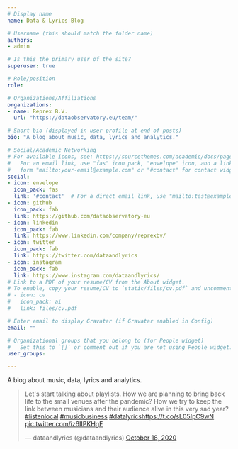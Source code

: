 ```yaml
---
# Display name
name: Data & Lyrics Blog

# Username (this should match the folder name)
authors:
- admin

# Is this the primary user of the site?
superuser: true

# Role/position
role: 

# Organizations/Affiliations
organizations:
- name: Reprex B.V.
  url: "https://dataobservatory.eu/team/"

# Short bio (displayed in user profile at end of posts)
bio: "A blog about music, data, lyrics and analytics."

# Social/Academic Networking
# For available icons, see: https://sourcethemes.com/academic/docs/page-builder/#icons
#   For an email link, use "fas" icon pack, "envelope" icon, and a link in the
#   form "mailto:your-email@example.com" or "#contact" for contact widget.
social:
- icon: envelope
  icon_pack: fas
  link: '#contact'  # For a direct email link, use "mailto:test@example.org".
- icon: github
  icon_pack: fab
  link: https://github.com/dataobservatory-eu
- icon: linkedin
  icon_pack: fab
  link: https://www.linkedin.com/company/reprexbv/
- icon: twitter
  icon_pack: fab
  link: https://twitter.com/dataandlyrics
- icon: instagram
  icon_pack: fab
  link: https://www.instagram.com/dataandlyrics/
# Link to a PDF of your resume/CV from the About widget.
# To enable, copy your resume/CV to `static/files/cv.pdf` and uncomment the lines below.
# - icon: cv
#   icon_pack: ai
#   link: files/cv.pdf

# Enter email to display Gravatar (if Gravatar enabled in Config)
email: ""

# Organizational groups that you belong to (for People widget)
#   Set this to `[]` or comment out if you are not using People widget.
user_groups:

---
```


A blog about music, data, lyrics and analytics.


<blockquote class="twitter-tweet"><p lang="en" dir="ltr">Let&#39;s start talking about playlists. How we are planning to bring back life to the small venues after the pandemic? How we try to keep the link between musicians and their audience alive in this very sad year? <a href="https://twitter.com/hashtag/listenlocal?src=hash&amp;ref_src=twsrc%5Etfw">#listenlocal</a> <a href="https://twitter.com/hashtag/musicbusiness?src=hash&amp;ref_src=twsrc%5Etfw">#musicbusiness</a> <a href="https://twitter.com/hashtag/datalyrics?src=hash&amp;ref_src=twsrc%5Etfw">#datalyrics</a><a href="https://t.co/sL05IpC9wN">https://t.co/sL05IpC9wN</a> <a href="https://t.co/iz6IIPKHgF">pic.twitter.com/iz6IIPKHgF</a></p>&mdash; dataandlyrics (@dataandlyrics) <a href="https://twitter.com/dataandlyrics/status/1317825104521428996?ref_src=twsrc%5Etfw">October 18, 2020</a></blockquote> <script async src="https://platform.twitter.com/widgets.js" charset="utf-8"></script>